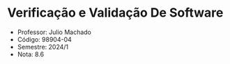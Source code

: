 # Verificação e Validação De Software

-  Professor: Julio Machado
-  Código: 98904-04
-  Semestre: 2024/1
-  Nota: 8.6
